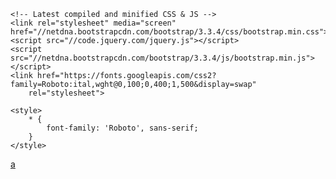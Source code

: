 <!DOCTYPE html>
<html lang="en">

<head>
    <meta charset="UTF-8">
    <meta name="viewport" content="width=device-width, initial-scale=1.0">
    <title>Document</title>

    <!-- Latest compiled and minified CSS & JS -->
    <link rel="stylesheet" media="screen" href="//netdna.bootstrapcdn.com/bootstrap/3.3.4/css/bootstrap.min.css">
    <script src="//code.jquery.com/jquery.js"></script>
    <script src="//netdna.bootstrapcdn.com/bootstrap/3.3.4/js/bootstrap.min.js"></script>
    <link href="https://fonts.googleapis.com/css2?family=Roboto:ital,wght@0,100;0,400;1,500&display=swap"
        rel="stylesheet">

    <style>
        * {
            font-family: 'Roboto', sans-serif;
        }
    </style>
</head>
<body>
    <a href="../LAB/BLOG/BLOG.html">a</a>
    <a href=""></a>
    <a href=""></a>
    <a href=""></a>
    <a href=""></a>
    <a href=""></a>

</body>
